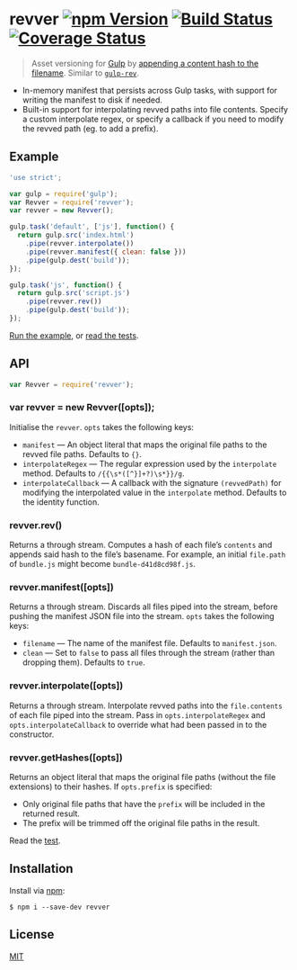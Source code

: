 # revver [![npm Version](http://img.shields.io/npm/v/revver.svg?style=flat)](https://www.npmjs.org/package/revver) [![Build Status](https://img.shields.io/travis/yuanqing/revver.svg?branch=master&style=flat)](https://travis-ci.org/yuanqing/revver) [![Coverage Status](https://img.shields.io/coveralls/yuanqing/revver.svg?style=flat)](https://coveralls.io/r/yuanqing/revver)

> Asset versioning for [Gulp](https://github.com/gulpjs/gulp) by [appending a content hash to the filename](http://www.stevesouders.com/blog/2008/08/23/revving-filenames-dont-use-querystring/). Similar to [`gulp-rev`](https://github.com/sindresorhus/gulp-rev).

- In-memory manifest that persists across Gulp tasks, with support for writing the manifest to disk if needed.
- Built-in support for interpolating revved paths into file contents. Specify a custom interpolate regex, or specify a callback if you need to modify the revved path (eg. to add a prefix).

## Example

```js
'use strict';

var gulp = require('gulp');
var Revver = require('revver');
var revver = new Revver();

gulp.task('default', ['js'], function() {
  return gulp.src('index.html')
    .pipe(revver.interpolate())
    .pipe(revver.manifest({ clean: false }))
    .pipe(gulp.dest('build'));
});

gulp.task('js', function() {
  return gulp.src('script.js')
    .pipe(revver.rev())
    .pipe(gulp.dest('build'));
});
```

[Run the example](example), or [read the tests](test).

## API

```js
var Revver = require('revver');
```

### var revver = new Revver([opts]);

Initialise the `revver`. `opts` takes the following keys:
- `manifest` &mdash; An object literal that maps the original file paths to the revved file paths. Defaults to `{}`.
- `interpolateRegex` &mdash; The regular expression used by the `interpolate` method. Defaults to `/{{\s*([^}]+?)\s*}}/g`.
- `interpolateCallback` &mdash; A callback with the signature `(revvedPath)` for modifying the interpolated value in the `interpolate` method. Defaults to the identity function.

### revver.rev()

Returns a through stream. Computes a hash of each file&rsquo;s `contents` and appends said hash to the file&rsquo;s basename. For example, an initial `file.path` of `bundle.js` might become `bundle-d41d8cd98f.js`.

### revver.manifest([opts])

Returns a through stream. Discards all files piped into the stream, before pushing the manifest JSON file into the stream. `opts` takes the following keys:
- `filename` &mdash; The name of the manifest file. Defaults to `manifest.json`.
- `clean` &mdash; Set to `false` to pass all files through the stream (rather than dropping them). Defaults to `true`.

### revver.interpolate([opts])

Returns a through stream. Interpolate revved paths into the `file.contents` of each file piped into the stream. Pass in `opts.interpolateRegex` and `opts.interpolateCallback` to override what had been passed in to the constructor.

### revver.getHashes([opts])

Returns an object literal that maps the original file paths (without the file extensions) to their hashes. If `opts.prefix` is specified:
- Only original file paths that have the `prefix` will be included in the returned result.
- The prefix will be trimmed off the original file paths in the result.

Read the [test](test/get-hashes.js).

## Installation

Install via [npm](https://npmjs.com/):

```
$ npm i --save-dev revver
```

## License

[MIT](LICENSE.md)

